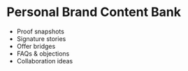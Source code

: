 # Personal Brand Content Bank
- Proof snapshots
- Signature stories
- Offer bridges
- FAQs & objections
- Collaboration ideas
